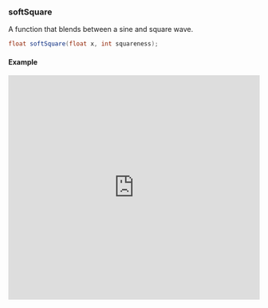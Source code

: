 ### softSquare
A function that blends between a sine and square wave.

```glsl
float softSquare(float x, int squareness);
```

#### Example
<iframe width="100%" height="450px" src="https://shaderpark.netlify.com/sculpture/-LeUDZ8yETDhURopcDBz?example=true&embed=true" frameborder="0"></iframe>
